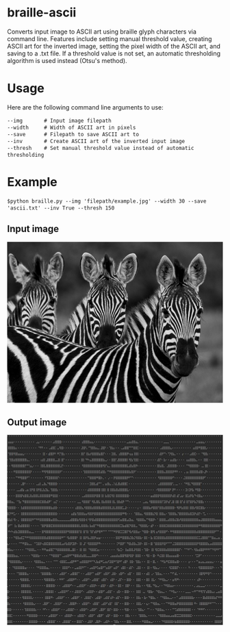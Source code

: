# braille-ascii
Converts input image to ASCII art using braille glyph characters via command line. Features include setting manual threshold value, creating ASCII art for the inverted image, 
setting the pixel width of the ASCII art, and saving to a .txt file. If a threshold value is not set, an automatic thresholding algorithm is used instead (Otsu's method).

# Usage
Here are the following command line arguments to use:
```
--img       # Input image filepath
--width     # Width of ASCII art in pixels
--save      # Filepath to save ASCII art to
--inv       # Create ASCII art of the inverted input image
--thresh    # Set manual threshold value instead of automatic thresholding
```

# Example
```
$python braille.py --img 'filepath/example.jpg' --width 30 --save 'ascii.txt' --inv True --thresh 150
```
## Input image
![alt text](https://github.com/srishatagopam/braille-ascii/blob/main/zebra.jpg?raw=true)

## Output image
![alt text](https://github.com/srishatagopam/braille-ascii/blob/main/zebra-ascii.JPG?raw=true)
